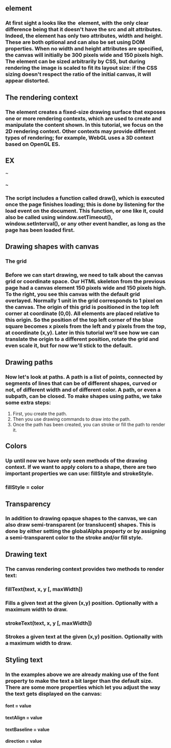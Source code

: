 ## <canvas> element
### At first sight a <canvas> looks like the <img> element, with the only clear difference being that it doesn't have the src and alt attributes. Indeed, the <canvas> element has only two attributes, width and height. These are both optional and can also be set using DOM properties. When no width and height attributes are specified, the canvas will initially be 300 pixels wide and 150 pixels high. The element can be sized arbitrarily by CSS, but during rendering the image is scaled to fit its layout size: if the CSS sizing doesn't respect the ratio of the initial canvas, it will appear distorted.

## The rendering context

### The <canvas> element creates a fixed-size drawing surface that exposes one or more rendering contexts, which are used to create and manipulate the content shown. In this tutorial, we focus on the 2D rendering context. Other contexts may provide different types of rendering; for example, WebGL uses a 3D context based on OpenGL ES.

## EX
~
#### <!DOCTYPE html>
#### <html>
####   <head>
####     <meta charset="utf-8"/>
####     <title>Canvas tutorial</title>
####     <script type="text/javascript">
####      function draw() {
####         var canvas = document.getElementById('tutorial');
####         if (canvas.getContext) {
####           var ctx = canvas.getContext('2d');
####         }
####       }
####     </script>
####     <style type="text/css">
####       canvas { border: 1px solid black; }
####     </style>
####   </head>
####   <body onload="draw();">
####     <canvas id="tutorial" width="150" height="150"></canvas>
####   </body>
#### </html>
#### ~

###  The script includes a function called draw(), which is executed once the page finishes loading; this is done by listening for the load event on the document. This function, or one like it, could also be called using window.setTimeout(), window.setInterval(), or any other event handler, as long as the page has been loaded first.

## Drawing shapes with canvas

### The grid

### Before we can start drawing, we need to talk about the canvas grid or coordinate space. Our HTML skeleton from the previous page had a canvas element 150 pixels wide and 150 pixels high. To the right, you see this canvas with the default grid overlayed. Normally 1 unit in the grid corresponds to 1 pixel on the canvas. The origin of this grid is positioned in the top left corner at coordinate (0,0). All elements are placed relative to this origin. So the position of the top left corner of the blue square becomes x pixels from the left and y pixels from the top, at coordinate (x,y). Later in this tutorial we'll see how we can translate the origin to a different position, rotate the grid and even scale it, but for now we'll stick to the default.

## Drawing paths
### Now let's look at paths. A path is a list of points, connected by segments of lines that can be of different shapes, curved or not, of different width and of different color. A path, or even a subpath, can be closed. To make shapes using paths, we take some extra steps:

1. First, you create the path.
2. Then you use drawing commands to draw into the path.
3. Once the path has been created, you can stroke or fill the path to render it.

## Colors
### Up until now we have only seen methods of the drawing context. If we want to apply colors to a shape, there are two important properties we can use: fillStyle and strokeStyle.

### fillStyle = color
## Transparency

### In addition to drawing opaque shapes to the canvas, we can also draw semi-transparent (or translucent) shapes. This is done by either setting the globalAlpha property or by assigning a semi-transparent color to the stroke and/or fill style.

## Drawing text

### The canvas rendering context provides two methods to render text:

### fillText(text, x, y [, maxWidth])
### Fills a given text at the given (x,y) position. Optionally with a maximum width to draw.
### strokeText(text, x, y [, maxWidth])
### Strokes a given text at the given (x,y) position. Optionally with a maximum width to draw.

## Styling text
### In the examples above we are already making use of the font property to make the text a bit larger than the default size. There are some more properties which let you adjust the way the text gets displayed on the canvas:

#### font = value
#### textAlign = value
#### textBaseline = value
#### direction = value
## 